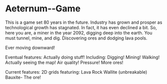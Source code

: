 Aeternum--Game
==============

This is a game set 80 years in the future. Industry has grown and prosper as technological growth
has stagnated. In fact, it has even declined a bit. So, here you are, a miner in the year 2092,
digging deep into the earth. You must tunnel, mine, and dig. Discovering ores and dodging lava
pools.

Ever moving downward!



Eventual features:
  Actually doing stuff!
    Including:
    Digging!
    Mining!
    Walking!
    Actually seeing the map!
  Air quality!
  Pressure!
  More ores!
  

Current features:
  2D grids featuring:
    Lava
    Rock
    Wallite (unbreakable)
    Bauxite- The ore!
  